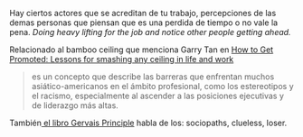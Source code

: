 Hay ciertos actores que se acreditan de tu trabajo, percepciones de las demas personas que  piensan que es una perdida de tiempo o no vale la pena. *Doing heavy lifting for the job and notice other people getting ahead.*

Relacionado al bamboo ceiling que menciona Garry Tan en [How to Get Promoted: Lessons for smashing any ceiling in life and work](https://youtu.be/o7aJ70Wyebw)

> es un concepto que describe las barreras que enfrentan muchos asiático-americanos en el ámbito profesional, como los estereotipos y el racismo, especialmente al ascender a las posiciones ejecutivas y de liderazgo más altas.

También[ el libro Gervais Principle](https://www.ribbonfarm.com/2009/10/07/the-gervais-principle-or-the-office-according-to-the-office/) habla de los: sociopaths, clueless, loser.



